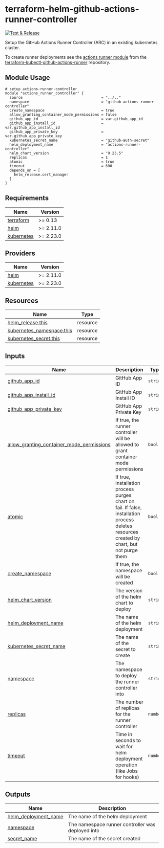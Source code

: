 # terraform-helm-github-actions-runner-controller

[![Test & Release](https://github.com/infinite-automations/terraform-helm-github-actions-runner-controller/actions/workflows/test-and-release.yml/badge.svg)](https://github.com/infinite-automations/terraform-helm-github-actions-runner-controller/actions/workflows/test-and-release.yml)

Setup the GitHub Actions Runner Controller (ARC) in an existing kubernetes cluster.

To create runner deployments see the [actions runner module](https://registry.terraform.io/modules/infinite-automations/github-actions-runner/kubectl/latest) from the [terraform-kubectl-github-actions-runner](https://github.com/infinite-automations/terraform-kubectl-github-actions-runner) repository.

<!-- BEGIN_TF_DOCS -->


## Module Usage

```hcl
# setup actions-runner-controller
module "actions_runner_controller" {
  source                                    = "../.."
  namespace                                 = "github-actions-runner-controller"
  create_namespace                          = true
  allow_granting_container_mode_permissions = false
  github_app_id                             = var.github_app_id
  github_app_install_id                     = var.github_app_install_id
  github_app_private_key                    = var.github_app_private_key
  kubernetes_secret_name                    = "github-auth-secret"
  helm_deployment_name                      = "actions-runner-controller"
  helm_chart_version                        = "0.23.5"
  replicas                                  = 1
  atomic                                    = true
  timeout                                   = 600
  depends_on = [
    helm_release.cert_manager
  ]
}
```

## Requirements

| Name | Version |
|------|---------|
| <a name="requirement_terraform"></a> [terraform](#requirement\_terraform) | >= 0.13 |
| <a name="requirement_helm"></a> [helm](#requirement\_helm) | >= 2.11.0 |
| <a name="requirement_kubernetes"></a> [kubernetes](#requirement\_kubernetes) | >= 2.23.0 |

## Providers

| Name | Version |
|------|---------|
| <a name="provider_helm"></a> [helm](#provider\_helm) | >= 2.11.0 |
| <a name="provider_kubernetes"></a> [kubernetes](#provider\_kubernetes) | >= 2.23.0 |

## Resources

| Name | Type |
|------|------|
| [helm_release.this](https://registry.terraform.io/providers/hashicorp/helm/latest/docs/resources/release) | resource |
| [kubernetes_namespace.this](https://registry.terraform.io/providers/hashicorp/kubernetes/latest/docs/resources/namespace) | resource |
| [kubernetes_secret.this](https://registry.terraform.io/providers/hashicorp/kubernetes/latest/docs/resources/secret) | resource |

## Inputs

| Name | Description | Type | Default | Required |
|------|-------------|------|---------|:--------:|
| <a name="input_github_app_id"></a> [github\_app\_id](#input\_github\_app\_id) | GitHub App ID | `string` | n/a | yes |
| <a name="input_github_app_install_id"></a> [github\_app\_install\_id](#input\_github\_app\_install\_id) | GitHub App Install ID | `string` | n/a | yes |
| <a name="input_github_app_private_key"></a> [github\_app\_private\_key](#input\_github\_app\_private\_key) | GitHub App Private Key | `string` | n/a | yes |
| <a name="input_allow_granting_container_mode_permissions"></a> [allow\_granting\_container\_mode\_permissions](#input\_allow\_granting\_container\_mode\_permissions) | If true, the runner controller will be allowed to grant container mode permissions | `bool` | `false` | no |
| <a name="input_atomic"></a> [atomic](#input\_atomic) | If true, installation process purges chart on fail. If false, installation process deletes resources created by chart, but not purge them | `bool` | `true` | no |
| <a name="input_create_namespace"></a> [create\_namespace](#input\_create\_namespace) | If true, the namespace will be created | `bool` | `true` | no |
| <a name="input_helm_chart_version"></a> [helm\_chart\_version](#input\_helm\_chart\_version) | The version of the helm chart to deploy | `string` | `"0.23.5"` | no |
| <a name="input_helm_deployment_name"></a> [helm\_deployment\_name](#input\_helm\_deployment\_name) | The name of the helm deployment | `string` | `"actions-runner-controller"` | no |
| <a name="input_kubernetes_secret_name"></a> [kubernetes\_secret\_name](#input\_kubernetes\_secret\_name) | The name of the secret to create | `string` | `"github-auth-secret"` | no |
| <a name="input_namespace"></a> [namespace](#input\_namespace) | The namespace to deploy the runner controller into | `string` | `"github-actions-runner-controller"` | no |
| <a name="input_replicas"></a> [replicas](#input\_replicas) | The number of replicas for the runner controller | `number` | `3` | no |
| <a name="input_timeout"></a> [timeout](#input\_timeout) | Time in seconds to wait for helm deployment operation (like Jobs for hooks) | `number` | `600` | no |

## Outputs

| Name | Description |
|------|-------------|
| <a name="output_helm_deployment_name"></a> [helm\_deployment\_name](#output\_helm\_deployment\_name) | The name of the helm deployment |
| <a name="output_namespace"></a> [namespace](#output\_namespace) | The namespace runner controller was deployed into |
| <a name="output_secret_name"></a> [secret\_name](#output\_secret\_name) | The name of the secret created |


<!-- END_TF_DOCS -->